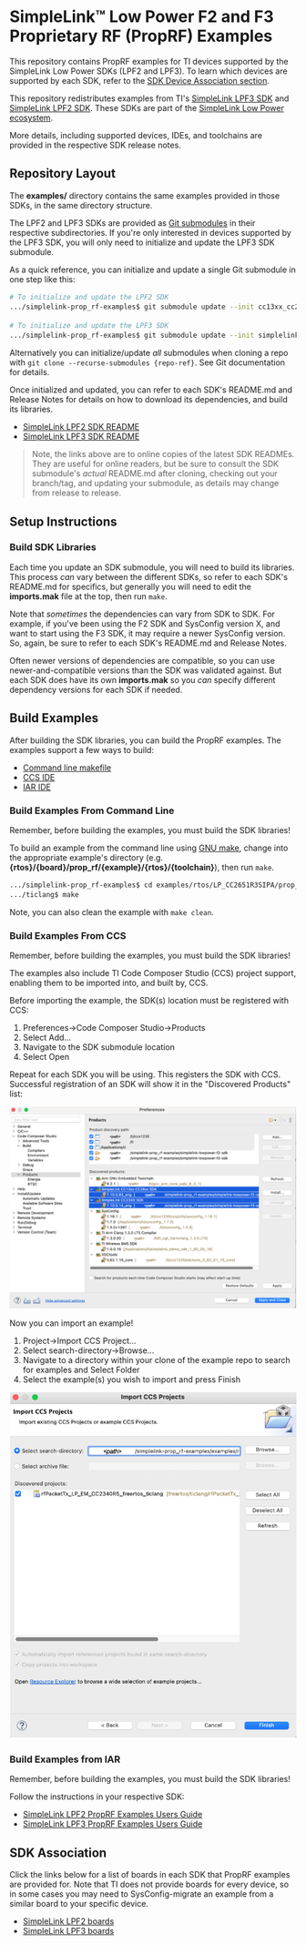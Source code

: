 # SimpleLink™ Low Power F2 and F3 Proprietary RF (PropRF) Examples

This repository contains PropRF examples for TI devices supported by the
SimpleLink Low Power SDKs (LPF2 and LPF3). To learn which devices are supported
by each SDK, refer to the [SDK Device Association section](#sdk-association).

This repository redistributes examples from TI's [SimpleLink LPF3
SDK](https://www.ti.com/tool/download/SIMPLELINK-LOWPOWER-F3-SDK) and
[SimpleLink LPF2
SDK](https://www.ti.com/tool/download/SIMPLELINK-LOWPOWER-F2-SDK). These SDKs
are part of the [SimpleLink Low Power
ecosystem](https://www.ti.com/tool/SIMPLELINK-LOWPOWER-SDK).

More details, including supported devices, IDEs, and toolchains are provided in
the respective SDK release notes.

## Repository Layout

The **examples/** directory contains the same examples provided in those
SDKs, in the same directory structure.

The LPF2 and LPF3 SDKs are provided as [Git
submodules](https://www.git-scm.com/docs/gitsubmodules) in their respective
subdirectories.  If you're only interested in devices supported by the LPF3 SDK,
you will only need to initialize and update the LPF3 SDK submodule.

As a quick reference, you can initialize and update a single Git submodule in
one step like this:

```bash
# To initialize and update the LPF2 SDK
.../simplelink-prop_rf-examples$ git submodule update --init cc13xx_cc26xx_sdk

# To initialize and update the LPF3 SDK
.../simplelink-prop_rf-examples$ git submodule update --init simplelink-lowpower-f3-sdk
```

Alternatively you can initialize/update _all_ submodules when cloning a repo
with `git clone --recurse-submodules {repo-ref}`.  See Git documentation for
details.

Once initialized and updated, you can refer to each SDK's README.md and Release
Notes for details on how to download its dependencies, and build its libraries.

* [SimpleLink LPF2 SDK
  README](https://github.com/TexasInstruments/cc13xx_cc26xx_sdk/blob/main/README.md)
* [SimpleLink LPF3 SDK
  README](https://github.com/TexasInstruments/simplelink-lowpower-f3-sdk/blob/main/README.md)

> Note, the links above are to online copies of the latest SDK READMEs.  They
> are useful for online readers, but be sure to consult the SDK submodule's
> _actual_ README.md after cloning, checking out your branch/tag, and updating
> your submodule, as details may change from release to release.

## Setup Instructions

### Build SDK Libraries

Each time you update an SDK submodule, you will need to build its libraries.
This process _can_ vary between the different SDKs, so refer to each SDK's
README.md for specifics, but generally you will need to edit the **imports.mak**
file at the top, then run `make`.

Note that _sometimes_ the dependencies can vary from SDK to SDK.  For example,
if you've been using the F2 SDK and SysConfig version X, and want to start using
the F3 SDK, it may require a newer SysConfig version.  So, again, be sure to
refer to each SDK's README.md and Release Notes.

Often newer versions of dependencies are compatible, so you can use
newer-and-compatible versions than the SDK was validated against.  But each SDK
does have its own **imports.mak** so you _can_ specify different dependency
versions for each SDK if needed.

## Build Examples

After building the SDK libraries, you can build the PropRF examples.  The
examples support a few ways to build:

* [Command line makefile](#build-examples-from-command-line)
* [CCS IDE](#build-examples-from-ccs)
* [IAR IDE](#build-examples-from-iar)

### Build Examples From Command Line

Remember, before building the examples, you must build the SDK libraries!

To build an example from the command line using [GNU
make](https://www.gnu.org/software/make/manual/make.html), change into the
appropriate example's directory (e.g.
**{rtos}/{board}/prop_rf/{example}/{rtos}/{toolchain}**), then run `make`.

```bash
.../simplelink-prop_rf-examples$ cd examples/rtos/LP_CC2651R3SIPA/prop_rf/rfPacketTx/freertos/ticlang/
.../ticlang$ make
```

Note, you can also clean the example with `make clean`.

### Build Examples From CCS

Remember, before building the examples, you must build the SDK libraries!

The examples also include TI Code Composer Studio (CCS) project support,
enabling them to be imported into, and built by, CCS.

Before importing the example, the SDK(s) location must be registered with CCS:

1. Preferences->Code Composer Studio->Products
2. Select Add...
3. Navigate to the SDK submodule location
4. Select Open

Repeat for each SDK you will be using.  This registers the SDK with CCS.
Successful registration of an SDK will show it in the "Discovered
Products" list:

![CCS Add Products Dialog](images/add_products.png)

Now you can import an example!

1. Project->Import CCS Project...
2. Select search-directory->Browse...
3. Navigate to a directory within your clone of the example repo to search for
   examples and Select Folder
4. Select the example(s) you wish to import and press Finish

![Import CCS Projects Dialog](images/select_ccsproject.png)

### Build Examples from IAR

Remember, before building the examples, you must build the SDK libraries!

Follow the instructions in your respective SDK:

* [SimpleLink LPF2 PropRF Examples Users Guide](https://dev.ti.com/tirex/explore/node?node=A__AKCeocMrM0I9bD1wOkaUEA__com.ti.SIMPLELINK_CC13XX_CC26XX_SDK__BSEc4rl__LATEST)
* [SimpleLink LPF3 PropRF Examples Users Guide](https://dev.ti.com/tirex/explore/node?node=A__AOUB3LojbBJAI8qoWfWZjw__com.ti.SIMPLELINK_LOWPOWER_F3_SDK__58mgN04__LATEST)

## SDK Association

Click the links below for a list of boards in each SDK that PropRF examples
are provided for. Note that TI does not provide boards for every device, so in
some cases you may need to SysConfig-migrate an example from a similar board to
your specific device.

* [SimpleLink LPF2 boards](images/simplelink_cc13xx_cc26xx_sdk.md)
* [SimpleLink LPF3 boards](images/simplelink_lowpower_f3_sdk.md)
